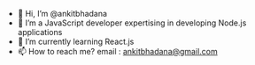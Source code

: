 - 👋 Hi, I’m @ankitbhadana
- 👀 I’m a JavaScript developer expertising in developing Node.js applications
- 🌱 I’m currently learning React.js
- 📫 How to reach me? email : ankitbhadana@gmail.com

<!---
ankitbhadana/ankitbhadana is a ✨ special ✨ repository because its `README.md` (this file) appears on your GitHub profile.
You can click the Preview link to take a look at your changes.
--->
